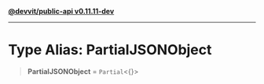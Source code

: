 [**@devvit/public-api v0.11.11-dev**](../README.md)

---

# Type Alias: PartialJSONObject

> **PartialJSONObject** = `Partial`\<\{\}\>
